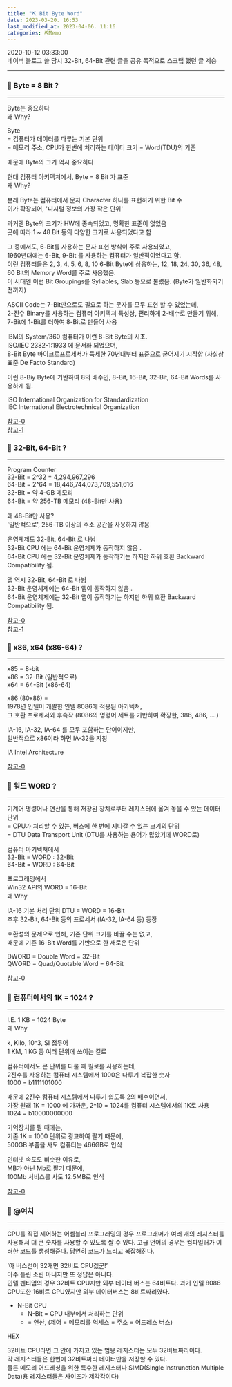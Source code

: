```yaml
---
title: "⛏️ Bit Byte Word"
date: 2023-03-20. 16:53
last_modified_at: 2023-04-06. 11:16
categories: ⛏️Memo
---
```


2020-10-12 03:33:00  
네이버 블로그 쓸 당시 32-Bit, 64-Bit 관련 글을 공유 목적으로 스크랩 했던 글 계승  

---

### 💎 Byte = 8 Bit ?  

---

Byte는 중요하다  
왜 Why?  

Byte  
= 컴퓨터가 데이터를 다루는 기본 단위  
= 메모리 주소, CPU가 한번에 처리하는 데이터 크기 = Word(TDU)의 기준  

때문에 Byte의 크기 역시 중요하다  

현대 컴퓨터 아키텍쳐에서, Byte = 8 Bit 가 표준  
왜 Why?  

본래 Byte는 컴퓨터에서 문자 Character 하나를 표현하기 위한 Bit 수  
이가 확장되어, '디지털 정보의 가장 작은 단위'  

과거엔 Byte의 크기가 HW에 종속되었고, 명확한 표준이 없었음  
곳에 따라 1 ~ 48 Bit 등의 다양한 크기로 사용되었다고 함  

그 중에서도, 6-Bit를 사용하는 문자 표현 방식이 주로 사용되었고,  
1960년대에는 6-Bit, 9-Bit 를 사용하는 컴퓨터가 일반적이었다고 함.  
이런 컴퓨터들은 2, 3, 4, 5, 6, 8, 10 6-Bit Byte에 상응하는, 12, 18, 24, 30, 36, 48, 60 Bit의 Memory Word를 주로 사용했음.  
이 시대엔 이런 Bit Groupings를 Syllables, Slab 등으로 불렀음. (Byte가 일반화되기 전까지)  

ASCII Code는 7-Bit만으로도 필요로 하는 문자를 모두 표현 할 수 있었는데,  
2-진수 Binary를 사용하는 컴퓨터 아키텍쳐 특성상, 편리하게 2-배수로 만들기 위해,  
7-Bit에 1-Bit를 더하여 8-Bit로 만들어 사용  

IBM의 System/360 컴퓨터가 이런 8-Bit Byte의 시초.  
ISO/IEC 2382-1:1933 에 문서화 되었으며,  
8-Bit Byte 마이크로프로세서가 득세한 70년대부터 표준으로 굳어지기 시작함 (사실상 표준 De Facto Standard)  

이런 8-Biy Byte에 기반하여 8의 배수인, 8-Bit, 16-Bit, 32-Bit, 64-Bit Words를 사용하게 됨.  

ISO International Organization for Standardization  
IEC International Electrotechnical Organization  

[참고-0](https://softwareengineering.stackexchange.com/questions/120126/what-is-the-history-of-why-bytes-are-eight-bits)  
[참고-1](https://en.wikipedia.org/wiki/Byte)  

### 💎 32-Bit, 64-Bit ?  

---

Program Counter  
32-Bit = 2^32 = 4,294,967,296  
64-Bit = 2^64 = 18,446,744,073,709,551,616  
32-Bit = 약 4-GB 메모리  
64-Bit = 약 256-TB 메모리 (48-Bit만 사용)  

왜 48-Bit만 사용?  
'일반적으로', 256-TB 이상의 주소 공간을 사용하지 않음  

운영체제도 32-Bit, 64-Bit 로 나뉨  
32-Bit CPU 에는 64-Bit 운영체제가 동작하지 않음 .  
64-Bit CPU 에는 32-Bit 운영체제가 동작하기는 하지만 하위 호환 Backward Compatibility 됨.  

앱 역시 32-Bit, 64-Bit 로 나뉨  
32-Bit 운영체제에는 64-Bit 앱이 동작하지 않음 .  
64-Bit 운영체제에는 32-Bit 앱이 동작하기는 하지만 하위 호환 Backward Compatibility 됨.  

[참고-0](https://blog.naver.com/sharpsoul/221777128846)  
[참고-1](https://eine.tistory.com/entry/64%EB%B9%84%ED%8A%B8-32%EB%B9%84%ED%8A%B8-CPU%EC%99%80-%EC%9A%B4%EC%98%81%EC%B2%B4%EC%A0%9C-%EC%97%90-%EB%8C%80%ED%95%98%EC%97%AC)  

### 💎 x86, x64 (x86-64) ?  

---

x85 = 8-bit  
x86 = 32-Bit (일반적으로)  
x64 = 64-Bit (x86-64)  

x86 (80x86) =  
1978년 인텔이 개발한 인텔 8086에 적용된 아키텍쳐,  
그 호환 프로세서와 후속작 (8086의 명령어 세트를 기반하여 확장한, 386, 486, ...  )  

IA-16, IA-32, IA-64 를 모두 포함하는 단어이지만,  
일반적으로 x86이라 하면 IA-32을 지칭  

IA Intel Architecture

[참고-0](https://ko.wikipedia.org/wiki/X86)  

### 💎 워드 WORD ?  

---

기계어 명령어나 연산을 통해 저장된 장치로부터 레지스터에 옮겨 놓을 수 있는 데이터 단위  
= CPU가 처리할 수 있는, 버스에 한 번에 지나갈 수 있는 크기의 단위  
= DTU Data Transport Unit (DTU를 사용하는 용어가 많았기에 WORD로)  

컴퓨터 아키텍쳐에서  
32-Bit = WORD : 32-Bit  
64-Bit = WORD : 64-Bit  

프로그래밍에서  
Win32 API의 WORD = 16-Bit  
왜 Why  

IA-16 기본 처리 단위 DTU = WORD = 16-Bit  
추후 32-Bit, 64-Bit 등의 프로세서 (IA-32, IA-64 등) 등장  

호환성의 문제으로 인해, 기존 단위 크기를 바꿀 수는 없고,  
때문에 기존 16-Bit Word를 기반으로 한 새로운 단위  

DWORD = Double Word = 32-Bit  
QWORD = Quad/Quotable Word = 64-Bit  

[참고-0](https://bebesoft.tistory.com/12?category=887595)  

### 💎 컴퓨터에서의 1K = 1024 ?  

---

I.E. 1 KB = 1024 Byte  
왜 Why  

k, Kilo, 10^3, SI 접두어  
1 KM, 1 KG 등 여러 단위에 쓰이는 킬로  

컴퓨터에서도 큰 단위를 다룰 때 킬로를 사용하는데,  
2진수를 사용하는 컴퓨터 시스템에서 1000은 다루기 복잡한 숫자  
1000 = b1111101000  

때문에 2진수 컴퓨터 시스템에서 다루기 쉽도록 2의 배수이면서,  
가장 원래 1K = 1000 에 가까운, 2^10 = 1024를 컴퓨터 시스템에서의 1K로 사용  
1024 = b10000000000  

기억장치를 팔 때에는,  
기존 1K = 1000 단위로 광고하여 팔기 때문에,  
500GB 부품을 사도 컴퓨터는 466GB로 인식  

인터넷 속도도 비슷한 이유로,  
MB가 아닌 Mb로 팔기 때문에,  
100Mb 서비스를 사도 12.5MB로 인식  

[참고-0](https://velog.io/@victor/1kb-1024-bytes-1000-bytes-%EB%AD%90%EA%B0%80-%EB%A7%9E%EC%9D%84%EA%B9%8C-mojurs3pb2)  

### 💎 @여치  

---

CPU를 직접 제어하는 어셈블리 프로그래밍의 경우 프로그래머가 여러 개의 레지스터를 사용해서 더 큰 숫자를 사용할 수 있도록 짤 수 있다. 고급 언어의 경우는 컴파일러가 이러한 코드를 생성해준다. 당연히 코드가 느리고 복잡해진다.  

‘아 버스선이 32개면 32비트 CPU겠군!’  
아주 틀린 소린 아니지만 또 정답은 아니다.  
인텔 펜티엄의 경우 32비트 CPU지만 외부 데이터 버스는 64비트다. 과거 인텔 8086 CPU또한 16비트 CPU였지만 외부 데이터버스는 8비트짜리였다.  

- N-Bit CPU
  - N-Bit = CPU 내부에서 처리하는 단위
  - = 연산, (제어 = 메모리를 억세스 = 주소 = 어드레스 버스)

HEX  

32비트 CPU라면 그 안에 가지고 있는 범용 레지스터는 모두 32비트짜리이다.  
각 레지스터들은 한번에 32비트짜리 데이터만을 저장할 수 있다.  
물론 메모리 어드레싱을 위한 특수한 레지스터나 SIMD(Single Instrunction Multiple Data)용 레지스터들은 사이즈가 제각각이다)  
